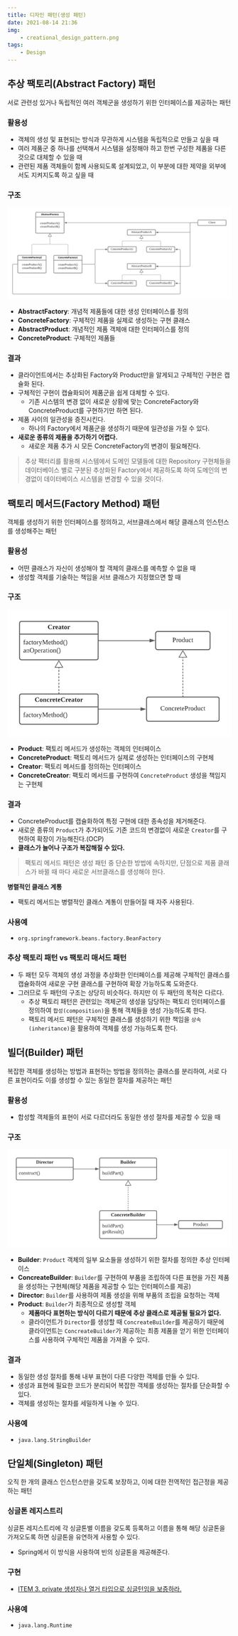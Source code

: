 ```yaml
---
title: 디자인 패턴(생성 패턴)
date: 2021-08-14 21:36
img: 
    - creational_design_pattern.png
tags:
    - Design
---
```


## 추상 팩토리(Abstract Factory) 패턴
서로 관련성 있거나 독립적인 여러 객체군을 생성하기 위한 인터페이스를 제공하는 패턴

### 활용성
- 객체의 생성 및 표현되는 방식과 무관하게 시스템을 독립적으로 만들고 싶을 때
- 여러 제품군 중 하나를 선택해서 시스템을 설정해야 하고 한번 구성한 제품을 다른 것으로 대체할 수 있을 때
- 관련된 제품 객체들이 함께 사용되도록 설계되었고, 이 부분에 대한 제약을 외부에서도 지켜지도록 하고 싶을 때

### 구조
<img src="./DesignPattern/abstract-factory.png"/>

- **AbstractFactory**: 개념적 제품들에 대한 생성 인터페이스를 정의
- **ConcreteFactory**: 구체적인 제품을 실제로 생성하는 구현 클래스
- **AbstractProduct**: 개념적인 제품 객체애 대한 인터페이스를 정의
- **ConcreteProduct**: 구체적인 제품들   

### 결과
- 클라이언트에서는 추상화된 Factory와 Product만을 알게되고 구체적인 구현은 캡슐화 된다.
- 구체적인 구현이 캡슐화되어 제품군을 쉽게 대체할 수 있다.
    - 기존 시스템의 변경 없이 새로운 상황에 맞는 ConcreteFactory와 ConcreteProduct를 구현하기만 하면 된다.
- 제품 사이의 일관성을 증진시킨다.
    - 하나의 Factory에서 제품군을 생성하기 때문에 일관성을 가질 수 있다.
- **새로운 종류의 제품을 추가하기 어렵다.**
    - 새로운 제품 추가 시 모든 ConcreteFactory의 변경이 필요해진다.

> 추상 팩터리를 활용해 시스템에서 도메인 모델들에 대한 Repository 구현체들을 데이터베이스 별로 구분된 추상화된 Factory에서 제공하도록 하여 도메인의 변경없이 데이터베이스 시스템을 변경할 수 있을 것이다.


## 팩토리 메서드(Factory Method) 패턴
객체를 생성하기 위한 인터페이스를 정의하고, 서브클래스에서 해당 클래스의 인스턴스를 생성해주는 패턴

### 활용성
- 어떤 클래스가 자신이 생성해야 할 객체의 클래스를 예측할 수 없을 때
- 생성할 객체를 기술하는 책임을 서브 클래스가 지정했으면 할 때

### 구조
<img src="./DesignPattern/factory-method.png" style="max-height: 300px"/>

- **Product**: 팩토리 메서드가 생성하는 객체의 인터페이스
- **ConcreteProduct**: 팩토리 메서드가 실제로 생성하는 인터페이스의 구현체
- **Creator**: 팩토리 메서드를 정의하는 인터페이스
- **ConcreteCreator**: 팩토리 메서드를 구현하여 `ConcreteProduct` 생성을 책임지는 구현체

### 결과
- ConcreteProduct를 캡슐화하여 특정 구현에 대한 종속성을 제거해준다.
- 새로운 종류의 `Product`가 추가되어도 기존 코드의 변경없이 새로운 `Creator`를 구현하여 확장이 가능해진다.(OCP)
- **클래스가 늘어나 구조가 복잡해질 수 있다.**

> 팩토리 메서드 패턴은 생성 패턴 중 단순한 방법에 속하지만, 단점으로 제품 클래스가 바뀔 때 마다 새로운 서브클래스를 생성해야 한다.

**병렬적인 클래스 계통**
- 팩토리 메서드는 병렬적인 클래스 계통이 만들어질 때 자주 사용된다.

### 사용예
- `org.springframework.beans.factory.BeanFactory`

### 추상 팩토리 패턴 vs 팩토리 매서드 패턴
- 두 패턴 모두 객체의 생성 과정을 추상화한 인터페이스를 제공해 구체적인 클래스를 캡슐화하여 새로운 구현 클래스를 구현하여 확장 가능하도록 도와준다.
- 그러므로 두 패턴의 구조는 상당히 비슷하다. 하지만 이 두 패턴의 목적은 다르다.
  - 추상 팩토리 패턴은 관련있는 객체군의 생성을 담당하는 팩토리 인터페이스를 정의하여 `합성(composition)`을 통해 객체들을 생성 가능하도록 한다.
  - 팩토리 메서드 패턴은 구체적인 클래스를 생성하기 위한 책임을 `상속(inheritance)`을 활용하여 객체를 생성 가능하도록 한다.

## 빌더(Builder) 패턴
복잡한 객체를 생성하는 방법과 표현하는 방법을 정의하는 클래스를 분리하여, 서로 다른 표현이라도 이를 생성할 수 있는 동일한 절차를 제공하는 패턴

### 활용성
- 합성할 객체들의 표현이 서로 다르더라도 동일한 생성 절차를 제공할 수 있을 때

### 구조
<img src="./DesignPattern/builder.png"/>

- **Builder**: `Product` 객체의 일부 요소들을 생성하기 위한 절차를 정의한 추상 인터페이스 
- **ConcreateBuilder**: `Builder`를 구현하여 부품을 조립하여 다른 표현을 가진 제품을 생성하는 구현체(해당 제품을 제공할 수 있는 인터페이스를 제공)
- **Director**: `Builder`를 사용하여 제품 생성을 위해 부품의 조립을 요청하는 객체
- **Product**: `Builder`가 최종적으로 생성할 객체
  - **제품마다 표현하는 방식이 다르기 때문에 추상 클래스로 제공될 필요가 없다.**
  - 클라이언트가 `Director`를 생성할 때 `ConcreateBuilder`를 제공하기 때문에 클라이언트는 `ConcreateBuilder`가 제공하는 최종 제품을 얻기 위한 인터페이스를 사용하여 구체적인 제품을 가져올 수 있다.

### 결과
- 동일한 생성 절차를 통해 내부 표현이 다른 다양한 객체를 만들 수 있다.
- 생성과 표현에 필요한 코드가 분리되어 복잡한 객체를 생성하는 절차를 단순화할 수 있다.
- 객체를 생성하는 절차를 세밀하게 나눌 수 있다.

### 사용예
- `java.lang.StringBuilder`

## 단일체(Singleton) 패턴
오직 한 개의 클래스 인스턴스만을 갖도록 보장하고, 이에 대한 전역적인 접근정을 제공하는 패턴

### 싱글톤 레지스트리
싱글톤 레지스트리에 각 싱글톤별 이름을 갖도록 등록하고 이름을 통해 해당 싱글톤을 가져오도록 하면 싱글톤을 유연하게 사용할 수 있다.
- Spring에서 이 방식을 사용하여 빈의 싱글톤을 제공해준다.

### 구현
- [ITEM 3. private 생성자나 열거 타입으로 싱글턴임을 보증하라.](https://pompitzz.github.io/blog/Java/EffectiveJava.html#item-3-private-%E1%84%89%E1%85%A2%E1%86%BC%E1%84%89%E1%85%A5%E1%86%BC%E1%84%8C%E1%85%A1%E1%84%82%E1%85%A1-%E1%84%8B%E1%85%A7%E1%86%AF%E1%84%80%E1%85%A5-%E1%84%90%E1%85%A1%E1%84%8B%E1%85%B5%E1%86%B8%E1%84%8B%E1%85%B3%E1%84%85%E1%85%A9-%E1%84%89%E1%85%B5%E1%86%BC%E1%84%80%E1%85%B3%E1%86%AF%E1%84%90%E1%85%A5%E1%86%AB%E1%84%8B%E1%85%B5%E1%86%B7%E1%84%8B%E1%85%B3%E1%86%AF-%E1%84%87%E1%85%A9%E1%84%8C%E1%85%B3%E1%86%BC%E1%84%92%E1%85%A1%E1%84%85%E1%85%A1)

### 사용예
- `java.lang.Runtime`
